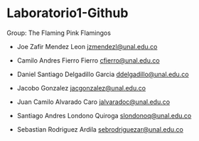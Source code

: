 # Laboratorio1-Github

Group: The Flaming Pink Flamingos

* Joe Zafir Mendez Leon
  jzmendezl@unal.edu.co

* Camilo Andres Fierro Fierro
  cfierro@unal.edu.co

* Daniel Santiago Delgadillo Garcia
  ddelgadillo@unal.edu.co

* Jacobo Gonzalez
  jacgonzalez@unal.edu.co

* Juan Camilo Alvarado Caro
  jalvaradoc@unal.edu.co

* Santiago Andres Londono Quiroga
  slondonoq@unal.edu.co
  
* Sebastian Rodriguez Ardila
  sebrodriguezar@unal.edu.co
